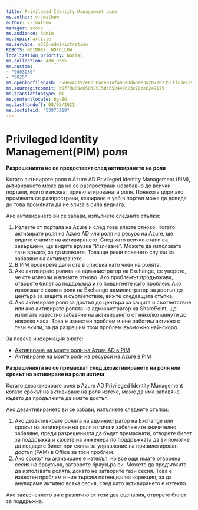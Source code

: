 ```yaml
---
title: Privileged Identity Management роля
ms.author: v-jmathew
author: v-jmathew
manager: scotv
ms.audience: Admin
ms.topic: article
ms.service: o365-administration
ROBOTS: NOINDEX, NOFOLLOW
localization_priority: Normal
ms.collection: Adm_O365
ms.custom:
- "9003230"
- "6825"
ms.openlocfilehash: 358e446192e6b58ace81afa06e0d65ae3a207282351ffc3ec9975a24779951fb
ms.sourcegitcommit: b5f7da89a650d2915dc652449623c78be6247175
ms.translationtype: MT
ms.contentlocale: bg-BG
ms.lasthandoff: 08/05/2021
ms.locfileid: "53973218"
---
```

# <a name="privileged-identity-managementpim-role"></a>Privileged Identity Management(PIM) роля

**Разрешенията не се предоставят след активирането на роля**

Когато активирате роля в Azure AD Privileged Identity Management (PIM), активирането може да не се разпространи незабавно до всички портали, които изискват привилегированата роля. Понякога дори ако промяната се разпространи, кеширане в уеб в портал може да доведе до това промяната да не влиза в сила веднага.

Ако активирането ви се забави, изпълнете следните стъпки:

1. Излезте от портала на Azure и след това влезте отново. Когато активирате роля на Azure AD или роля на ресурс на Azure, ще видите етапите на активирането. След като всички етапи са завършени, ще видите връзка "Излизане". Можете да използвате тази връзка, за да излезете. Това ще реши повечето случаи за забавяне на активирането.
2. В PIM проверете дали сте в списъка като член на ролята.
3. Ако активирате ролята на администратор на Exchange, се уверете, че сте излезли и влизате отново. Ако проблемът продължава, отворете билет за поддръжка и го повдигнете като проблем. Ако използвате своята роля на Exchange администратор за достъп до центъра за защита и съответствие, вижте следващата стъпка.
4. Ако активирате роля за достъп до центъра за защита и съответствие или ако активирате ролята на администратор на SharePoint, ще изпитате известно забавяне на активирането от няколко минути до няколко часа. Това е известен проблем и ние работим активно с тези екипи, за да разрешим този проблем възможно най-скоро.

За повече информация вижте:

- [Активиране на моите роли на Azure AD в PIM](https://docs.microsoft.com/azure/active-directory/privileged-identity-management/pim-how-to-activate-role?WT.mc_id=Portal-Microsoft_Azure_Support "https://docs.microsoft.com/azure/active-directory/privileged-identity-management/pim-how-to-activate-role?wt.mc_id=portal-microsoft_azure_support")
- [Активиране на моите роли на ресурси на Azure в PIM](https://docs.microsoft.com/azure/active-directory/privileged-identity-management/pim-resource-roles-activate-your-roles?WT.mc_id=Portal-Microsoft_Azure_Support "https://docs.microsoft.com/azure/active-directory/privileged-identity-management/pim-resource-roles-activate-your-roles?wt.mc_id=portal-microsoft_azure_support")

**Разрешенията не се премахват след дезактивирането на роля или срокът на активиране на роля изтича**

Когато дезактивирате роля в Azure AD Privileged Identity Management когато срокът на активиране на роля изтече, може да има забавяне, където да продължите да имате достъп.

Ако дезактивирането ви се забави, изпълнете следните стъпки:

1. Ако дезактивирате ролята на администратор на Exchange или срокът на активиране на роля изтича и забележите значително забавяне, преди разрешенията да бъдат премахнати, отворете билет за поддръжка и кажете на инженера по поддръжката да ви помогне да подадете билет при екипа за управление на привилегирован достъп (PAM) в Office за този проблем.
2. Ако срокът на активиране е изтекъл, но все още имате отворена сесия на браузъра, затворете браузъра си. Можете да продължите да използвате ролята, докато не затворите тази сесия. Това е известен проблем и ние търсим потенциална корекция, за да анулираме активно всяка сесия, след като активирането е изтекло.

Ако закъснението ви е различно от тези два сценария, отворете билет за поддръжка.
